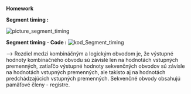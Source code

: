 **Homework**

**Segment timing  :**

![picture_segment_timing](https://user-images.githubusercontent.com/60688750/76663853-ba103680-6582-11ea-8dc0-708a9eea793b.png)


**Segment timing - Code :**
![kod_Segment_timing](https://user-images.githubusercontent.com/60688750/76663850-b7addc80-6582-11ea-9060-0da575f58b0e.png)

--> Rozdiel medzi kombináčným a logickým obvodom je, že výstupné hodnoty kombinačného obvodu sú závislé len na hodnotách vstupných premenných, zatiaľčo výstupné hodnoty sekvenčných obvodov sú závisle na hodnotách vstupných premenných, ale takisto aj na hodnotách predchádzajúcich vstupných premenných. Sekvenčné obvody obsahujú pamäťové členy - registre.
